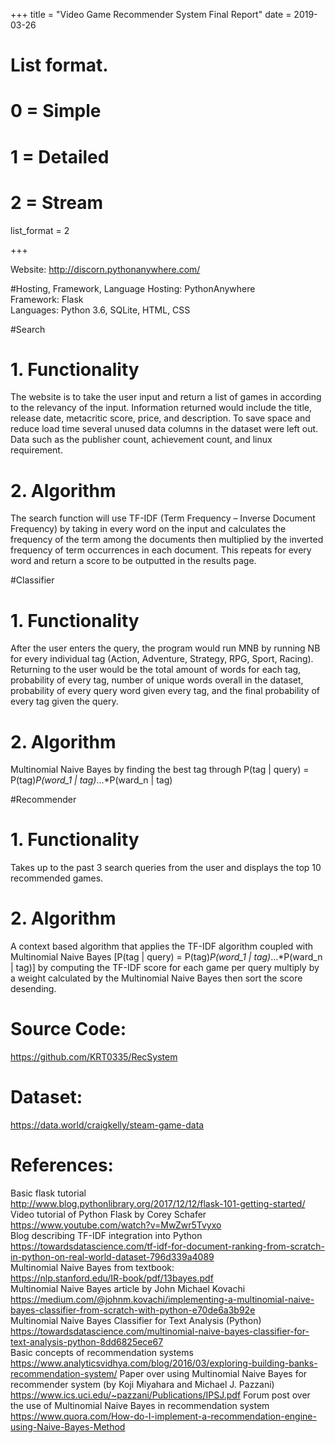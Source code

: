 +++
title = "Video Game Recommender System   Final Report"
date = 2019-03-26

# List format.
#   0 = Simple
#   1 = Detailed
#   2 = Stream
list_format = 2

+++

Website: http://discorn.pythonanywhere.com/

#Hosting, Framework, Language
Hosting: PythonAnywhere  
Framework: Flask  
Languages: Python 3.6, SQLite, HTML, CSS  

#Search

# 1.	Functionality
The website is to take the user input and return a list of games in according to the relevancy of the input. Information returned would include the title, release date, metacritic score, price, and description.
To save space and reduce load time several unused data columns in the dataset were left out. Data such as the publisher count, achievement count, and linux requirement.
# 2.	Algorithm
The search function will use TF-IDF (Term Frequency – Inverse Document Frequency) by taking in every word on the input and calculates the frequency of the term among the documents then multiplied by the inverted frequency of term occurrences in each document. This repeats for every word and return a score to be outputted in the results page.

#Classifier

# 1.	Functionality  
After the user enters the query, the program would run MNB by running NB for every individual tag (Action, Adventure, Strategy, RPG, Sport, Racing). Returning to the user would be the total amount of words for each tag, probability of every tag, number of unique words overall in the dataset, probability of every query word given every tag, and the final probability of every tag given the query.  
# 2.	Algorithm  
Multinomial Naive Bayes by finding the best tag through P(tag | query) = P(tag)*P(word_1 | tag)*...*P(ward_n | tag)  

#Recommender

# 1.	Functionality  
Takes up to the past 3 search queries from the user and displays the top 10 recommended games.
# 2.	Algorithm  
A context based algorithm that applies the TF-IDF algorithm coupled with Multinomial Naive Bayes [P(tag | query) = P(tag)*P(word_1 | tag)*...*P(ward_n | tag)] by computing the TF-IDF score for each game per query multiply by a weight calculated by the Multinomial Naive Bayes then sort the score desending. 

# Source Code: 
https://github.com/KRT0335/RecSystem  
# Dataset: 
https://data.world/craigkelly/steam-game-data 
# References:
Basic flask tutorial  
http://www.blog.pythonlibrary.org/2017/12/12/flask-101-getting-started/  
Video tutorial of Python Flask by Corey Schafer  
https://www.youtube.com/watch?v=MwZwr5Tvyxo  
Blog describing TF-IDF integration into Python  
https://towardsdatascience.com/tf-idf-for-document-ranking-from-scratch-in-python-on-real-world-dataset-796d339a4089  
Multinomial Naive Bayes from textbook:  
https://nlp.stanford.edu/IR-book/pdf/13bayes.pdf  
Multinomial Naive Bayes article by John Michael Kovachi  
https://medium.com/@johnm.kovachi/implementing-a-multinomial-naive-bayes-classifier-from-scratch-with-python-e70de6a3b92e  
Multinomial Naive Bayes Classifier for Text Analysis (Python)  
https://towardsdatascience.com/multinomial-naive-bayes-classifier-for-text-analysis-python-8dd6825ece67  
Basic concepts of recommendation systems
https://www.analyticsvidhya.com/blog/2016/03/exploring-building-banks-recommendation-system/
Paper over using Multinomial Naive Bayes for recommender system (by Koji Miyahara and Michael J. Pazzani)
https://www.ics.uci.edu/~pazzani/Publications/IPSJ.pdf
Forum post over the use of Multinomial Naive Bayes in recommendation system
https://www.quora.com/How-do-I-implement-a-recommendation-engine-using-Naive-Bayes-Method
